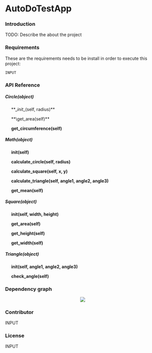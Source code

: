 # AutoDoTestApp
### Introduction
TODO: Describe the about the project 


### Requirements
These are the requirements needs to be install in order to execute this project: 

```
INPUT
```


### API Reference
##### Circle(object)

&nbsp;&nbsp;&nbsp;&nbsp;&nbsp;**\__init__(self, radius)\**

&nbsp;&nbsp;&nbsp;&nbsp;&nbsp;**\get_area(self)\**

&nbsp;&nbsp;&nbsp;&nbsp;&nbsp;**get_circumference(self)**


##### Math(object)

&nbsp;&nbsp;&nbsp;&nbsp;&nbsp;**__init__(self)**

&nbsp;&nbsp;&nbsp;&nbsp;&nbsp;**calculate_circle(self, radius)**

&nbsp;&nbsp;&nbsp;&nbsp;&nbsp;**calculate_square(self, x, y)**

&nbsp;&nbsp;&nbsp;&nbsp;&nbsp;**calculate_triangle(self, angle1, angle2, angle3)**

&nbsp;&nbsp;&nbsp;&nbsp;&nbsp;**get_mean(self)**


##### Square(object)

&nbsp;&nbsp;&nbsp;&nbsp;&nbsp;**__init__(self, width, height)**

&nbsp;&nbsp;&nbsp;&nbsp;&nbsp;**get_area(self)**

&nbsp;&nbsp;&nbsp;&nbsp;&nbsp;**get_height(self)**

&nbsp;&nbsp;&nbsp;&nbsp;&nbsp;**get_width(self)**


##### Triangle(object)

&nbsp;&nbsp;&nbsp;&nbsp;&nbsp;**__init__(self, angle1, angle2, angle3)**

&nbsp;&nbsp;&nbsp;&nbsp;&nbsp;**check_angle(self)**




### Dependency graph
<p align='center'><img src='http://res.cloudinary.com/jin8/image/upload/v1464876679/AutoDoTestApp.png'/></p>


### Contributor
INPUT


### License
INPUT


